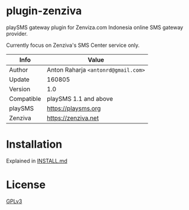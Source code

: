 # plugin-zenziva

playSMS gateway plugin for Zenviza.com Indonesia online SMS gateway provider.

Currently focus on Zenziva's SMS Center service only.

Info       | Value
---------- | ---------------------------------
Author     | Anton Raharja `<antonrd@gmail.com>`
Update     | 160805
Version    | 1.0
Compatible | playSMS 1.1 and above
playSMS    | https://playsms.org
Zenziva    | https://zenziva.net

# Installation

Explained in [INSTALL.md](INSTALL.md)

# License

[GPLv3](LICENSE)
